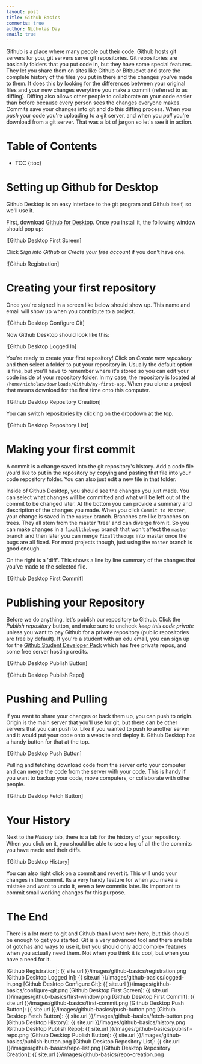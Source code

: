 ```yaml
---
layout: post
title: Github Basics
comments: true
author: Nicholas Day
email: true
---
```


Github is a place where many people put their code. Github hosts git servers for you, git servers serve git repositories. Git repositories are basically folders that you put code in, but they have some special features. They let you share them on sites like Github or Bitbucket and store the complete history of the files you put in there and the changes you've made to them. It does this by looking for the differences between your original files and your new changes everytime you make a commit (referred to as diffing). Diffing also allows other people to collaborate on your code easier than before because every person sees the changes everyone makes. Commits save your changes into git and do this diffing process. When you _push_ your code you're uploading to a git server, and when you _pull_ you're download from a git server. That was a lot of jargon so let's see it in action.

# Table of Contents
* TOC
{:toc}

# Setting up Github for Desktop

Github Desktop is an easy interface to the git program and Github itself, so we'll use it.

First, download [Github for Desktop](https://desktop.github.com/). Once you install it, the following window should pop up:

![Github Desktop First Screen]

Click _Sign into Github_ or _Create your free account_ if you don't have one.

![Github Registration]

# Creating your first repository

Once you're signed in a screen like below should show up. This name and email will show up when you contribute to a project.

![Github Desktop Configure Git]

Now Github Desktop should look like this:

![Github Desktop Logged In]

You're ready to create your first repository! Click on _Create new repository_ and then select a folder to put your repository in. Usually the default option is fine, but you'll have to remember where it's stored so you can edit your code inside of your repository folder. In my case, the repository is located at `/home/nicholas/downloads/Github/my-first-app`. When you clone a project that means download for the first time onto this computer.

![Github Desktop Repository Creation]

You can switch repositories by clicking on the dropdown at the top.

![Github Desktop Repository List]

# Making your first commit

A commit is a change saved into the git repository's history. Add a code file you'd like to put in the repository by copying and pasting that file into your code repository folder. You can also just edit a new file in that folder.

Inside of Github Desktop, you should see the changes you just made. You can select what changes will be committed and what will be left out of the commit to be changed later. At the bottom you can provide a summary and description of the changes you made. When you click `Commit to Master`, your change is saved in the `master` branch. Branches are like branches on trees. They all stem from the master 'tree' and can diverge from it. So you can make changes in a `fixallthebugs` branch that won't affect the `master` branch and then later you can merge `fixallthebugs` into master once the bugs are all fixed. For most projects though, just using the `master` branch is good enough.

On the right is a 'diff'. This shows a line by line summary of the changes that you've made to the selected file.

![Github Desktop First Commit]

# Publishing your Repository

Before we do anything, let's publish our repository to Github. Click the _Publish repository_ button, and make sure to uncheck _keep this code private_ unless you want to pay Github for a private repository (public repositories are free by default). If you're a student with an edu email, you can sign up for the [Github Student Developer Pack](https://education.github.com/pack) which has free private repos, and some free server hosting credits.

![Github Desktop Publish Button]

![Github Desktop Publish Repo]

# Pushing and Pulling

If you want to share your changes or back them up, you can push to origin. Origin is the main server that you'll use for git, but there can be other servers that you can push to. Like if you wanted to push to another server and it would put your code onto a website and deploy it. Github Desktop has a handy button for that at the top.

![Github Desktop Push Button]

Pulling and fetching download code from the server onto your computer and can merge the code from the server with your code. This is handy if you want to backup your code, move computers, or collaborate with other people. 

![Github Desktop Fetch Button]

# Your History

Next to the _History_ tab, there is a tab for the history of your repository. When you click on it, you should be able to see a log of all the the commits you have made and their diffs.

![Github Desktop History]

You can also right click on a commit and revert it. This will undo your changes in the commit. Its a very handy feature for when you make a mistake and want to undo it, even a few commits later. Its important to commit small working changes for this purpose.

# The End

There is a lot more to git and Github than I went over here, but this should be enough to get you started. Git is a very advanced tool and there are lots of gotchas and ways to use it, but you should only add complex features when you actually need them. Not when you think it is cool, but when you have a need for it.


[Github Registration]: {{ site.url }}/images/github-basics/registration.png
[Github Desktop Logged In]: {{ site.url }}/images/github-basics/logged-in.png
[Github Desktop Configure Git]: {{ site.url }}/images/github-basics/configure-git.png
[Github Desktop First Screen]: {{ site.url }}/images/github-basics/first-window.png
[Github Desktop First Commit]: {{ site.url }}/images/github-basics/first-commit.png
[Github Desktop Push Button]: {{ site.url }}/images/github-basics/push-button.png
[Github Desktop Fetch Button]: {{ site.url }}/images/github-basics/fetch-button.png
[Github Desktop History]: {{ site.url }}/images/github-basics/history.png
[Github Desktop Publish Repo]: {{ site.url }}/images/github-basics/publish-repo.png
[Github Desktop Publish Button]: {{ site.url }}/images/github-basics/publish-button.png
[Github Desktop Repository List]: {{ site.url }}/images/github-basics/repo-list.png
[Github Desktop Repository Creation]: {{ site.url }}/images/github-basics/repo-creation.png
